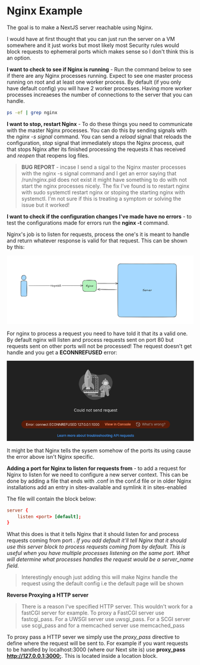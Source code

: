 # Nginx Example

The goal is to make a NextJS server reachable using Nginx. 

I would have at first thought that you can just run the server on a VM somewhere and it just works but most likely most Security rules would block requests to ephemeral ports which makes sense so I don't think this is an option.

**I want to check to see if Nginx is running** - Run the command below to see if there are any Nginx processes running. Expect to see one master process running on root and at least one worker process. By default (if you only have default config) you will have 2 worker processes. Having more worker processes increaeses the number of connections to the server that you can handle.

```bash
ps -ef | grep nginx
```

**I want to stop, restart Nginx** - To do these things you need to communicate with the master Nginx processes. You can do this by sending signals with the *nginx -s signal* command. You can send a *reload* signal that reloads the configuration, *stop* signal that immediately stops the Nginx process, *quit* that stops Nginx after its finished processing the requests it has received and *reopen* that reopens log files.

> **BUG REPORT** - incase I send a sigal to the Nginx master processes with the nginx -s signal command and I get an error saying that /run/nginx.pid does not exist it might have something to do with not start the nginx processes nicely. The fix I've found is to restart nginx with sudo systemctl restart nginx or stoping the starting nginx with systemctl. I'm not sure if this is treating a symptom or solving the issue but it worked!

**I want to check if the configuration changes I've made have no errors** - to test the configurations made for errors run the **nginx -t** command.

Nginx's job is to listen for requests, process the one's it is meant to handle and return whatever response is valid for that request. This can be shown by this:

![Handling requests](request.png)

For nginx to process a request you need to have told it that its a valid one. By default nginx will listen and process requests sent on port 80 but requests sent on other ports will not be processed! The request doesn't get handle and you get a **ECONNREFUSED** error:

![ECONNREFUSED error](econrefused.png)

It might be that Nginx tells the sysem somehow of the ports its using cause the error above isn't Nginx specific.

**Adding a port for Nginx to listen for requests from** - to add a request for Nginx to listen for we need to configure a new server context. This can be done by adding a file that ends with .conf in the conf.d file or in older Nginx installations add an entry in sites-available and symlink it in sites-enabled

The file will contain the block below:

```conf
server {
    listen <port> [default];
}
```

What this does is that it tells Nginx that it should listen for and process requests coming from port <port>. *If you add default it'll tell Nginx that it should use this server block to process requests coming from <port> by default. This is useful when you have multiple processes listening on the same port. What will determine what processes handles the request would be a server_name field.*

> Interestingly enough just adding this will make Nginx handle the request using the default config i.e the default page will be shown

**Reverse Proxying a HTTP server**

> There is a reason I've specified HTTP server. This wouldn't work for a fastCGI server for example. To proxy a FastCGI server use fastcgi_pass. For a UWSGI server use uwsgi_pass. For a SCGI server use scgi_pass and for a memcached server use memcached_pass

To proxy pass a HTTP sever we simply use the *proxy_pass* directive to define where the request will be sent to. For example if you want requests to be handled by localhost:3000 (where our Next site is) use **proxy_pass http://127.0.0.1:3000;**. This is located inside a location block.
